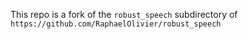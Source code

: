 This repo is a fork of the `robust_speech` subdirectory of `https://github.com/RaphaelOlivier/robust_speech`
